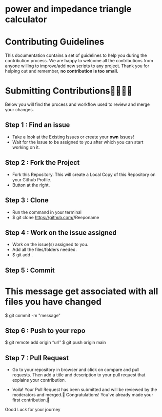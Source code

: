 # power and impedance triangle calculator
# Contributing Guidelines

This documentation contains a set of guidelines to help you during the contribution process. 
We are happy to welcome all the contributions from anyone willing to improve/add new scripts to any project. Thank you for helping out and remember,
**no contribution is too small.**

# Submitting Contributions👩‍💻👨‍💻
Below you will find the process and workflow used to review and merge your changes.

## Step 1 : Find an issue
- Take a look at the Existing Issues or create your **own** Issues!
- Wait for the Issue to be assigned to you after which you can start working on it.


## Step 2 : Fork the Project
- Fork this Repository. This will create a Local Copy of this Repository on your Github Profile. 
- Button at the right.


## Step 3 : Clone
- Run the command in your terminal
- $ git clone https://github.com/<your-username>/Reeponame

## Step 4 : Work on the issue assigned
- Work on the issue(s) assigned to you. 
- Add all the files/folders needed.
- $ git add .


## Step 5 : Commit
# This message get associated with all files you have changed
$ git commit -m "message"


## Step 6 : Push to your repo
$ git remote add origin “url”
$ git push origin main

## Step 7 : Pull Request
- Go to your repository in browser and click on compare and pull requests. Then add a title and description to your pull request that explains your contribution.

- Voila! Your Pull Request has been submitted and will be reviewed by the moderators and merged.🥳
Congratulations! You've already made your first contribution.🥳

Good Luck for your journey
